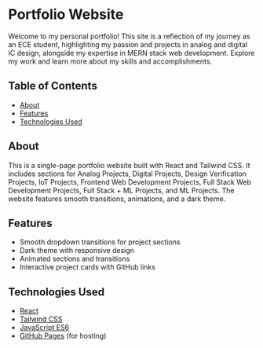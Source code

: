 # Portfolio Website

Welcome to my personal portfolio! This site is a reflection of my journey as an ECE student, highlighting my passion and projects in analog and digital IC design, alongside my expertise in MERN stack web development. Explore my work and learn more about my skills and accomplishments.

## Table of Contents

- [About](#about)
- [Features](#features)
- [Technologies Used](#technologies-used)

## About

This is a single-page portfolio website built with React and Tailwind CSS. It includes sections for Analog Projects, Digital Projects, Design Verification Projects, IoT Projects, Frontend Web Development Projects, Full Stack Web Development Projects, Full Stack + ML Projects, and ML Projects. The website features smooth transitions, animations, and a dark theme.

## Features

- Smooth dropdown transitions for project sections
- Dark theme with responsive design
- Animated sections and transitions
- Interactive project cards with GitHub links

## Technologies Used

- [React](https://reactjs.org/)
- [Tailwind CSS](https://tailwindcss.com/)
- [JavaScript ES6](https://developer.mozilla.org/en-US/docs/Web/JavaScript)
- [GitHub Pages](https://pages.github.com/) (for hosting)
